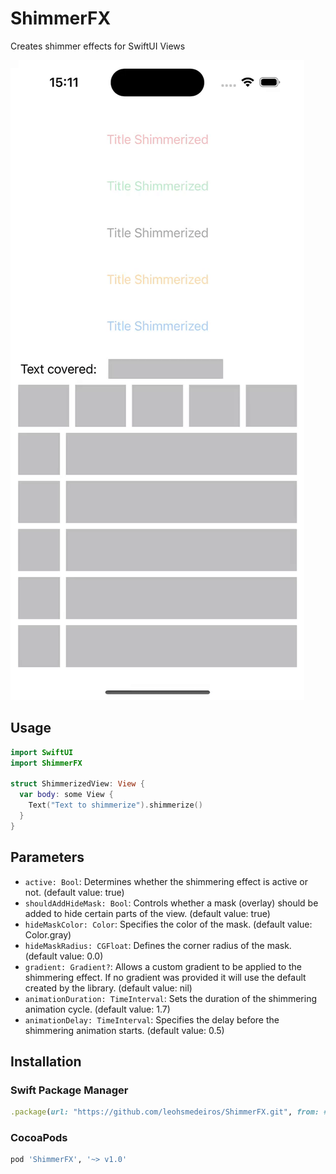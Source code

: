 # ShimmerFX
Creates shimmer effects for SwiftUI Views

![presentation](Images/ShimmerFX-simulation.gif)

## Usage
```swift
import SwiftUI
import ShimmerFX

struct ShimmerizedView: View {
  var body: some View {
    Text("Text to shimmerize").shimmerize()
  }
}
```
## Parameters
- `active: Bool`: Determines whether the shimmering effect is active or not. (default value: true)
- `shouldAddHideMask: Bool`: Controls whether a mask (overlay) should be added to hide certain parts of the view. (default value: true)
- `hideMaskColor: Color`: Specifies the color of the mask. (default value: Color.gray)
- `hideMaskRadius: CGFloat`: Defines the corner radius of the mask. (default value: 0.0)
- `gradient: Gradient?`: Allows a custom gradient to be applied to the shimmering effect. If no gradient was provided it will use the default created by the library. (default value: nil)
- `animationDuration: TimeInterval`: Sets the duration of the shimmering animation cycle. (default value: 1.7)
- `animationDelay: TimeInterval`: Specifies the delay before the shimmering animation starts. (default value: 0.5)

## Installation
### Swift Package Manager
```ruby
.package(url: "https://github.com/leohsmedeiros/ShimmerFX.git", from: #version#)
```

### CocoaPods
```ruby
pod 'ShimmerFX', '~> v1.0'
```
